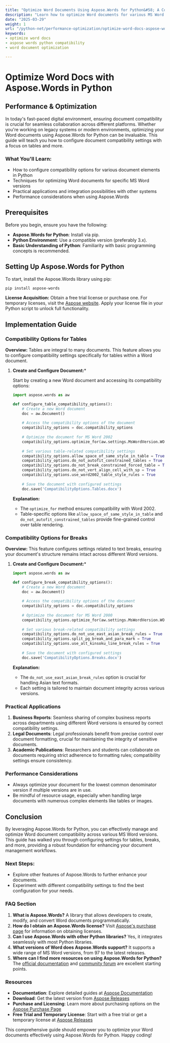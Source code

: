 ```yaml
---
title: "Optimize Word Documents Using Aspose.Words for Python&#58; A Complete Guide to Compatibility Settings"
description: "Learn how to optimize Word documents for various MS Word versions using Aspose.Words in Python. This guide covers compatibility settings, performance tips, and practical applications."
date: "2025-03-29"
weight: 1
url: "/python-net/performance-optimization/optimize-word-docs-aspose-words-python/"
keywords:
- optimize word docs
- aspose words python compatibility
- word document optimization

---
```


# Optimize Word Docs with Aspose.Words in Python

## Performance & Optimization

In today's fast-paced digital environment, ensuring document compatibility is crucial for seamless collaboration across different platforms. Whether you're working on legacy systems or modern environments, optimizing your Word documents using Aspose.Words for Python can be invaluable. This guide will teach you how to configure document compatibility settings with a focus on tables and more.

### What You'll Learn:
- How to configure compatibility options for various document elements in Python
- Techniques for optimizing Word documents for specific MS Word versions
- Practical applications and integration possibilities with other systems
- Performance considerations when using Aspose.Words

## Prerequisites

Before you begin, ensure you have the following:
- **Aspose.Words for Python**: Install via pip.
- **Python Environment**: Use a compatible version (preferably 3.x).
- **Basic Understanding of Python**: Familiarity with basic programming concepts is recommended.

## Setting Up Aspose.Words for Python

To start, install the Aspose.Words library using pip:

```bash
pip install aspose-words
```

**License Acquisition:**
Obtain a free trial license or purchase one. For temporary licenses, visit the [Aspose website](https://purchase.aspose.com/temporary-license/). Apply your license file in your Python script to unlock full functionality.

## Implementation Guide

### Compatibility Options for Tables

**Overview:**
Tables are integral to many documents. This feature allows you to configure compatibility settings specifically for tables within a Word document.

1. **Create and Configure Document:***

   Start by creating a new Word document and accessing its compatibility options:
    
    ```python
    import aspose.words as aw
    
    def configure_table_compatibility_options():
        # Create a new Word document
        doc = aw.Document()
        
        # Access the compatibility options of the document
        compatibility_options = doc.compatibility_options
        
        # Optimize the document for MS Word 2002
        compatibility_options.optimize_for(aw.settings.MsWordVersion.WORD2002)
        
        # Set various table-related compatibility settings
        compatibility_options.allow_space_of_same_style_in_table = True
        compatibility_options.do_not_autofit_constrained_tables = True
        compatibility_options.do_not_break_constrained_forced_table = True
        compatibility_options.do_not_vert_align_cell_with_sp = True
        compatibility_options.use_word2002_table_style_rules = True
        
        # Save the document with configured settings
        doc.save('CompatibilityOptions.Tables.docx')
    ```
   **Explanation:**
   - The `optimize_for` method ensures compatibility with Word 2002.
   - Table-specific options like `allow_space_of_same_style_in_table` and `do_not_autofit_constrained_tables` provide fine-grained control over table rendering.

### Compatibility Options for Breaks

**Overview:**
This feature configures settings related to text breaks, ensuring your document's structure remains intact across different Word versions.

1. **Create and Configure Document:***
    
    ```python
    import aspose.words as aw
    
    def configure_break_compatibility_options():
        # Create a new Word document
        doc = aw.Document()
        
        # Access the compatibility options of the document
        compatibility_options = doc.compatibility_options
        
        # Optimize the document for MS Word 2000
        compatibility_options.optimize_for(aw.settings.MsWordVersion.WORD2000)
        
        # Set various break-related compatibility settings
        compatibility_options.do_not_use_east_asian_break_rules = True
        compatibility_options.split_pg_break_and_para_mark = True
        compatibility_options.use_alt_kinsoku_line_break_rules = True
        
        # Save the document with configured settings
        doc.save('CompatibilityOptions.Breaks.docx')
    ```
   **Explanation:**
   - The `do_not_use_east_asian_break_rules` option is crucial for handling Asian text formats.
   - Each setting is tailored to maintain document integrity across various versions.

### Practical Applications

1. **Business Reports**: Seamless sharing of complex business reports across departments using different Word versions is ensured by correct compatibility settings.
2. **Legal Documents**: Legal professionals benefit from precise control over document formatting, crucial for maintaining the integrity of sensitive documents.
3. **Academic Publications**: Researchers and students can collaborate on documents requiring strict adherence to formatting rules; compatibility settings ensure consistency.

### Performance Considerations
- Always optimize your document for the lowest common denominator version if multiple versions are in use.
- Be mindful of resource usage, especially when handling large documents with numerous complex elements like tables or images.

## Conclusion

By leveraging Aspose.Words for Python, you can effectively manage and optimize Word document compatibility across various MS Word versions. This guide has walked you through configuring settings for tables, breaks, and more, providing a robust foundation for enhancing your document management workflows.

### Next Steps:
- Explore other features of Aspose.Words to further enhance your documents.
- Experiment with different compatibility settings to find the best configuration for your needs.

### FAQ Section

1. **What is Aspose.Words?**
   A library that allows developers to create, modify, and convert Word documents programmatically.
2. **How do I obtain an Aspose.Words license?**
   Visit [Aspose's purchase page](https://purchase.aspose.com/buy) for information on obtaining licenses.
3. **Can I use Aspose.Words with other Python libraries?**
   Yes, it integrates seamlessly with most Python libraries.
4. **What versions of Word does Aspose.Words support?**
   It supports a wide range of MS Word versions, from 97 to the latest releases.
5. **Where can I find more resources on using Aspose.Words for Python?**
   The [official documentation](https://reference.aspose.com/words/python-net/) and [community forum](https://forum.aspose.com/c/words/10) are excellent starting points.

### Resources
- **Documentation**: Explore detailed guides at [Aspose Documentation](https://reference.aspose.com/words/python-net/)
- **Download**: Get the latest version from [Aspose Releases](https://releases.aspose.com/words/python/)
- **Purchase and Licensing**: Learn more about purchasing options on the [Aspose Purchase Page](https://purchase.aspose.com/buy)
- **Free Trial and Temporary License**: Start with a free trial or get a temporary license at [Aspose Releases](https://releases.aspose.com/words/python/) 

This comprehensive guide should empower you to optimize your Word documents effectively using Aspose.Words for Python. Happy coding!